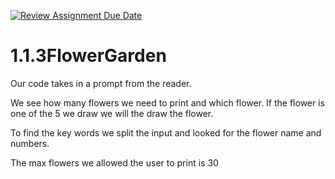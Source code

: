 [![Review Assignment Due Date](https://classroom.github.com/assets/deadline-readme-button-22041afd0340ce965d47ae6ef1cefeee28c7c493a6346c4f15d667ab976d596c.svg)](https://classroom.github.com/a/CH30njZ-)
# 1.1.3FlowerGarden

Our code takes in a prompt from the reader.

We see how many flowers we need to print and which flower. If the flower is one of the 5 we draw we will the draw the flower.

To find the key words we split the input and looked for the flower name and numbers.

The max flowers we allowed the user to print is 30
